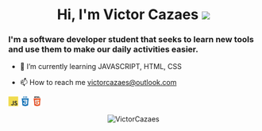 <h1 align="center">Hi, I'm Victor Cazaes <img src="https://raw.githubusercontent.com/kaueMarques/kaueMarques/master/hi.gif" width="30px"></h1>
<h3> I'm a software developer student that seeks to learn new tools and use them to make our daily activities easier.</h3>

- 🌱 I’m currently learning JAVASCRIPT, HTML, CSS

- 📫 How to reach me victorcazaes@outlook.com

<p align="left">
<img src="https://raw.githubusercontent.com/devicons/devicon/master/icons/javascript/javascript-original.svg" alt="javascript" width="20" height="20"/>
<img src="https://raw.githubusercontent.com/devicons/devicon/master/icons/css3/css3-plain-wordmark.svg" alt="css3"  width="20" height="20"/>
<img src="https://raw.githubusercontent.com/devicons/devicon/master/icons/html5/html5-original-wordmark.svg" alt="html5"  width="20" height="20"/>
</p>

<p align="center">
<img src="https://github-readme-stats.vercel.app/api?username=VictorCazaes&show_icons=true" alt="VictorCazaes"/> 
</p>

